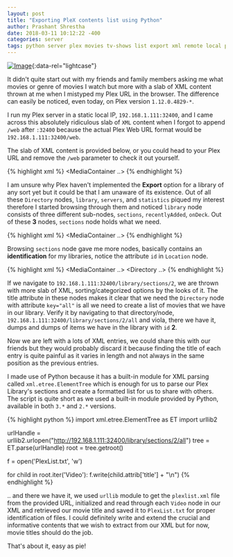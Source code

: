 ```yaml
---
layout: post
title: "Exporting PleX contents list using Python"
author: Prashant Shrestha
date: 2018-03-11 10:12:22 -400
categories: server
tags: python server plex movies tv-shows list export xml remote local parse
---
```


[![Image](https://i.imgur.com/taHEu7m.png)](https://i.imgur.com/taHEu7m.png "PlexList.txt Range output"){:data-rel="lightcase"}

It didn't quite start out with my friends and family members asking me what movies or genre of movies I watch but more with a slab of XML content thrown at me when I mistyped my Plex URL in the browser. The difference can easily be noticed, even today, on Plex version `1.12.0.4829-*`.

I run my Plex server in a static local IP, `192.168.1.111:32400`, and I came across this absolutely ridiculous slab of `XML` content when I forgot to append `/web` after `:32400` because the actual Plex Web URL format would be `192.168.1.111:32400/web`.
<!--excerpt-->
The slab of XML content is provided below, or you could head to your Plex URL and remove the `/web` parameter to check it out yourself.

{% highlight xml %}
<MediaContainer ..>
    <Directory count="1" key="activities" title="activities" content="1"/>
    <Directory count="1" key="butler" title="butler" content="1"/>
    <Directory count="1" key="channels" title="channels" content="1"/>
    <Directory count="1" key="clients" title="clients" content="1"/>
    <Directory count="1" key="diagnostics" title="diagnostics" content="1"/>
    <Directory count="1" key="hubs" title="hubs" content="1"/>
    <Directory count="1" key="library" title="library"/>
    <Directory count="3" key="livetv" title="livetv"/>
    <Directory count="3" key="media" title="media"/>
    <Directory count="1" key="neighborhood" title="neighborhood"/>
    <Directory count="1" key="playQueues" title="playQueues"/>
    <Directory count="1" key="player" title="player" content="1"/>
    <Directory count="1" key="playlists" title="playlists" content="1"/>
    <Directory count="1" key="resources" title="resources" content="1"/>
    <Directory count="1" key="search" title="search" content="1"/>
    <Directory count="1" key="server" title="server"/>
    <Directory count="1" key="servers" title="servers"/>
    <Directory count="1" key="statistics" title="statistics"/>
    <Directory count="1" key="system" title="system"/>
    <Directory count="1" key="transcode" title="transcode"/>
    <Directory count="1" key="updater" title="updater"/>
    <Directory count="1" key="video" title="video"/>
</MediaContainer>
{% endhighlight %}

I am unsure why Plex haven't implemented the **Export** option for a library of any sort yet but it could be that I am unaware of its existence. Out of all these `Directory` nodes, `library`, `servers`, and `statistics` piqued my interest therefore I started browsing through them and noticed `library` node consists of three different sub-nodes, `sections`, `recentlyAdded`, `onDeck`. Out of these **3** nodes, `sections` node holds what we need.

{% highlight xml %}
<MediaContainer ..>
	<Directory key="sections" title="Library Sections"/>
	<Directory key="recentlyAdded" title="Recently Added Content"/>
	<Directory key="onDeck" title="On Deck Content"/>
</MediaContainer>
{% endhighlight %}

Browsing `sections` node gave me more nodes, basically contains an **identification** for my libraries, notice the attribute `id` in `Location` node.

{% highlight xml %}
<MediaContainer ..>
	<Directory ..>
	<Location id="2" path="/home/plexserv/Multimedia/Movies"/>
	</Directory>
</MediaContainer>
{% endhighlight %}

If we navigate to `192.168.1.111:32400/library/sections/2`, we are thrown with more slab of XML, sorting/categorized options by the looks of it. The title attribute in these nodes makes it clear that we need the `Directory` node with attribute `key="all"` is all we need to create a list of movies that we have in our library. Verify it by navigating to that directory/node, `192.168.1.111:32400/library/sections/2/all` and viola, there we have it, dumps and dumps of items we have in the library with `id` **2**.

Now we are left with a lots of XML entries, we could share this with our friends but they would probably discard it because finding the title of each entry is quite painful as it varies in length and not always in the same position as the previous entries.

I made use of Python because it has a built-in module for XML parsing called `xml.etree.ElementTree` which is enough for us to parse our Plex Library's sections and create a formatted list for us to share with others. The script is quite short as we used a built-in module provided by Python, available in both `3.*` and `2.*` versions.

{% highlight python %}
import xml.etree.ElementTree as ET
import urllib2

urlHandle = urllib2.urlopen("http://192.168.1.111:32400/library/sections/2/all")
tree = ET.parse(urlHandle)
root = tree.getroot()

f = open('PlexList.txt', 'w')

for child in root.iter('Video'):
    f.write(child.attrib['title'] + "\n")
{% endhighlight %}

.. and there we have it, we used `urllib` module to get the `plexlist.xml` file from the provided URL, initialized and read through each `Video` node in our XML and retrieved our movie title and saved it to `PlexList.txt` for proper identification of files. I could definitely write and extend the crucial and informative contents that we wish to extract from our XML but for now, movie titles should do the job. 

That's about it, easy as pie!
